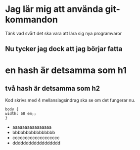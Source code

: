 # Jag lär mig att använda git-kommandon

Tänk vad svårt det ska vara att lära sig nya programvaror

## Nu tycker jag dock att jag börjar fatta

# en hash är detsamma som h1
## två hash är detsamma som h2

Kod skrivs med 4 mellanslagsindrag ska se om det fungerar nu.

    body {
    width: 60 em;;
    }

* aaaaaaaaaaaaaaaa
* bbbbbbbbbbbbbbbb
* ccccccccccccccccccc
* dddddddddddddddddd


